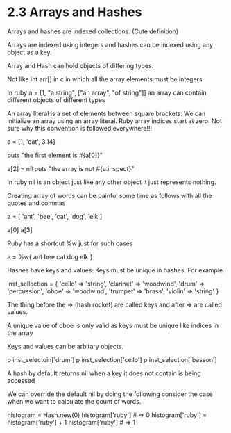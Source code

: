# 2.3 Arrays and Hashes

Arrays and hashes are indexed collections. (Cute definition)

Arrays are indexed using integers and hashes can be indexed using any object as a key. 

Array and Hash can hold objects of differing types.

Not like int arr[] in c in which all the array elements must be integers.

In ruby a = [1, "a string", ["an array", "of string"]] an array can contain different objects of different types

An array literal is a set of elements between square brackets. We can initialize an array using an array literal.
Ruby array indices start at zero. Not sure why this convention is followed everywhere!!!

a = [1, 'cat', 3.14]

puts "the first element is #{a[0]}"

a[2] = nil
puts "the array is not #{a.inspect}"

In ruby nil is an object just like any other object it just represents nothing.


Creating array of words can be painful some time as follows with all the quotes and commas

a = [ 'ant', 'bee', 'cat', 'dog', 'elk']

a[0]
a[3] 

Ruby has a shortcut %w just for such cases

a = %w{ ant bee cat dog elk }


Hashes have keys and values. Keys must be unique in hashes. For example.

inst_sellection = {
  'cello' => 'string',
  'clarinet' => 'woodwind',
  'drum' => 'percussion',
  'oboe' => 'woodwind',
  'trumpet' => 'brass',
  'violin' => 'string'
}

The thing before the => (hash rocket) are called keys and after => are called values.

A unique value of oboe is only valid as keys must be unique like indices in the array

Keys and values can be arbitary objects.

p inst_selectoin['drum']
p inst_selection['cello']
p inst_selection['basson']

A hash by default returns nil when a key it does not contain is being accessed

We can override the default nil by doing the following consider the case when we want to calculate the count of words.

histogram = Hash.new(0)
histogram['ruby'] # => 0 
histogram['ruby'] = histogram['ruby'] + 1
histogram['ruby'] # => 1



